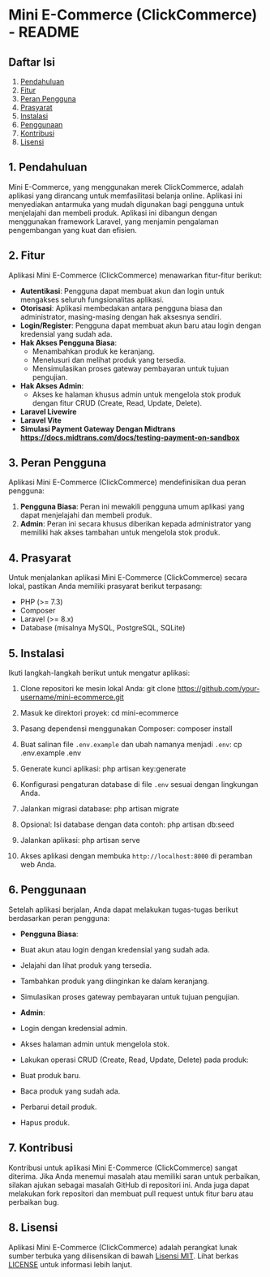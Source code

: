 # Mini E-Commerce (ClickCommerce) - README

## Daftar Isi
1. [Pendahuluan](#1-pendahuluan)
2. [Fitur](#2-fitur)
3. [Peran Pengguna](#3-peran-pengguna)
4. [Prasyarat](#4-prasyarat)
5. [Instalasi](#5-instalasi)
6. [Penggunaan](#6-penggunaan)
7. [Kontribusi](#7-kontribusi)
8. [Lisensi](#8-lisensi)

## 1. Pendahuluan
Mini E-Commerce, yang menggunakan merek ClickCommerce, adalah aplikasi yang dirancang untuk memfasilitasi belanja online. Aplikasi ini menyediakan antarmuka yang mudah digunakan bagi pengguna untuk menjelajahi dan membeli produk. Aplikasi ini dibangun dengan menggunakan framework Laravel, yang menjamin pengalaman pengembangan yang kuat dan efisien.

## 2. Fitur
Aplikasi Mini E-Commerce (ClickCommerce) menawarkan fitur-fitur berikut:

- **Autentikasi**: Pengguna dapat membuat akun dan login untuk mengakses seluruh fungsionalitas aplikasi.
- **Otorisasi**: Aplikasi membedakan antara pengguna biasa dan administrator, masing-masing dengan hak aksesnya sendiri.
- **Login/Register**: Pengguna dapat membuat akun baru atau login dengan kredensial yang sudah ada.
- **Hak Akses Pengguna Biasa**:
  - Menambahkan produk ke keranjang.
  - Menelusuri dan melihat produk yang tersedia.
  - Mensimulasikan proses gateway pembayaran untuk tujuan pengujian.
- **Hak Akses Admin**:
  - Akses ke halaman khusus admin untuk mengelola stok produk dengan fitur CRUD (Create, Read, Update, Delete).
- **Laravel Livewire**
- **Laravel Vite**
- **Simulasi Payment Gateway Dengan Midtrans https://docs.midtrans.com/docs/testing-payment-on-sandbox**

## 3. Peran Pengguna
Aplikasi Mini E-Commerce (ClickCommerce) mendefinisikan dua peran pengguna:

1. **Pengguna Biasa**: Peran ini mewakili pengguna umum aplikasi yang dapat menjelajahi dan membeli produk.
2. **Admin**: Peran ini secara khusus diberikan kepada administrator yang memiliki hak akses tambahan untuk mengelola stok produk.

## 4. Prasyarat
Untuk menjalankan aplikasi Mini E-Commerce (ClickCommerce) secara lokal, pastikan Anda memiliki prasyarat berikut terpasang:

- PHP (>= 7.3)
- Composer
- Laravel (>= 8.x)
- Database (misalnya MySQL, PostgreSQL, SQLite)

## 5. Instalasi
Ikuti langkah-langkah berikut untuk mengatur aplikasi:

1. Clone repositori ke mesin lokal Anda:
git clone https://github.com/your-username/mini-ecommerce.git


2. Masuk ke direktori proyek:
cd mini-ecommerce


3. Pasang dependensi menggunakan Composer:
composer install


4. Buat salinan file `.env.example` dan ubah namanya menjadi `.env`:
cp .env.example .env


5. Generate kunci aplikasi:
php artisan key:generate


6. Konfigurasi pengaturan database di file `.env` sesuai dengan lingkungan Anda.

7. Jalankan migrasi database:
php artisan migrate


8. Opsional: Isi database dengan data contoh:
php artisan db:seed


9. Jalankan aplikasi:
php artisan serve


10. Akses aplikasi dengan membuka `http://localhost:8000` di peramban web Anda.

## 6. Penggunaan
Setelah aplikasi berjalan, Anda dapat melakukan tugas-tugas berikut berdasarkan peran pengguna:

- **Pengguna Biasa**:
- Buat akun atau login dengan kredensial yang sudah ada.
- Jelajahi dan lihat produk yang tersedia.
- Tambahkan produk yang diinginkan ke dalam keranjang.
- Simulasikan proses gateway pembayaran untuk tujuan pengujian.

- **Admin**:
- Login dengan kredensial admin.
- Akses halaman admin untuk mengelola stok.
- Lakukan operasi CRUD (Create, Read, Update, Delete) pada produk:
 - Buat produk baru.
 - Baca produk yang sudah ada.
 - Perbarui detail produk.
 - Hapus produk.

## 7. Kontribusi
Kontribusi untuk aplikasi Mini E-Commerce (ClickCommerce) sangat diterima. Jika Anda menemui masalah atau memiliki saran untuk perbaikan, silakan ajukan sebagai masalah GitHub di repositori ini. Anda juga dapat melakukan fork repositori dan membuat pull request untuk fitur baru atau perbaikan bug.

## 8. Lisensi
Aplikasi Mini E-Commerce (ClickCommerce) adalah perangkat lunak sumber terbuka yang dilisensikan di bawah [Lisensi MIT](https://opensource.org/licenses/MIT). Lihat berkas [LICENSE](LICENSE) untuk informasi lebih lanjut.

